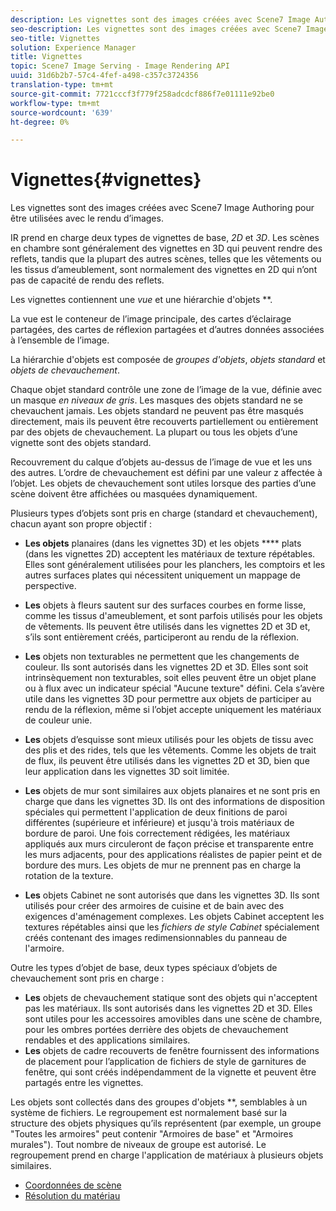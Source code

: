 ```yaml
---
description: Les vignettes sont des images créées avec Scene7 Image Authoring pour être utilisées avec le rendu d’images.
seo-description: Les vignettes sont des images créées avec Scene7 Image Authoring pour être utilisées avec le rendu d’images.
seo-title: Vignettes
solution: Experience Manager
title: Vignettes
topic: Scene7 Image Serving - Image Rendering API
uuid: 31d6b2b7-57c4-4fef-a498-c357c3724356
translation-type: tm+mt
source-git-commit: 7721cccf3f779f258adcdcf886f7e01111e92be0
workflow-type: tm+mt
source-wordcount: '639'
ht-degree: 0%

---
```



# Vignettes{#vignettes}

Les vignettes sont des images créées avec Scene7 Image Authoring pour être utilisées avec le rendu d’images.

IR prend en charge deux types de vignettes de base, *2D* et *3D*. Les scènes en chambre sont généralement des vignettes en 3D qui peuvent rendre des reflets, tandis que la plupart des autres scènes, telles que les vêtements ou les tissus d’ameublement, sont normalement des vignettes en 2D qui n’ont pas de capacité de rendu des reflets.

Les vignettes contiennent une *vue* et une hiérarchie d&#39;objets **.

La vue est le conteneur de l’image principale, des cartes d’éclairage partagées, des cartes de réflexion partagées et d’autres données associées à l’ensemble de l’image.

La hiérarchie d&#39;objets est composée de *groupes d&#39;objets*, *objets standard* et *objets de chevauchement*.

Chaque objet standard contrôle une zone de l’image de la vue, définie avec un masque *en niveaux de gris*. Les masques des objets standard ne se chevauchent jamais. Les objets standard ne peuvent pas être masqués directement, mais ils peuvent être recouverts partiellement ou entièrement par des objets de chevauchement. La plupart ou tous les objets d’une vignette sont des objets standard.

Recouvrement du calque d’objets au-dessus de l’image de vue et les uns des autres. L’ordre de chevauchement est défini par une valeur z affectée à l’objet. Les objets de chevauchement sont utiles lorsque des parties d’une scène doivent être affichées ou masquées dynamiquement.

Plusieurs types d’objets sont pris en charge (standard et chevauchement), chacun ayant son propre objectif :

* **Les objets**  planaires (dans les vignettes 3D) et les objets **** plats (dans les vignettes 2D) acceptent les matériaux de texture répétables. Elles sont généralement utilisées pour les planchers, les comptoirs et les autres surfaces plates qui nécessitent uniquement un mappage de perspective.

* **Les** objets à fleurs sautent sur des surfaces courbes en forme lisse, comme les tissus d&#39;ameublement, et sont parfois utilisés pour les objets de vêtements. Ils peuvent être utilisés dans les vignettes 2D et 3D et, s’ils sont entièrement créés, participeront au rendu de la réflexion.
* **Les** objets non texturables ne permettent que les changements de couleur. Ils sont autorisés dans les vignettes 2D et 3D. Elles sont soit intrinsèquement non texturables, soit elles peuvent être un objet plane ou à flux avec un indicateur spécial &quot;Aucune texture&quot; défini. Cela s’avère utile dans les vignettes 3D pour permettre aux objets de participer au rendu de la réflexion, même si l’objet accepte uniquement les matériaux de couleur unie.
* **Les** objets d’esquisse sont mieux utilisés pour les objets de tissu avec des plis et des rides, tels que les vêtements. Comme les objets de trait de flux, ils peuvent être utilisés dans les vignettes 2D et 3D, bien que leur application dans les vignettes 3D soit limitée.
* **Les** objets de mur sont similaires aux objets planaires et ne sont pris en charge que dans les vignettes 3D. Ils ont des informations de disposition spéciales qui permettent l&#39;application de deux finitions de paroi différentes (supérieure et inférieure) et jusqu&#39;à trois matériaux de bordure de paroi. Une fois correctement rédigées, les matériaux appliqués aux murs circuleront de façon précise et transparente entre les murs adjacents, pour des applications réalistes de papier peint et de bordure des murs. Les objets de mur ne prennent pas en charge la rotation de la texture.
* **Les** objets Cabinet ne sont autorisés que dans les vignettes 3D. Ils sont utilisés pour créer des armoires de cuisine et de bain avec des exigences d&#39;aménagement complexes. Les objets Cabinet acceptent les textures répétables ainsi que les *fichiers de style Cabinet* spécialement créés contenant des images redimensionnables du panneau de l&#39;armoire.

Outre les types d’objet de base, deux types spéciaux d’objets de chevauchement sont pris en charge :

* **Les** objets de chevauchement statique sont des objets qui n&#39;acceptent pas les matériaux. Ils sont autorisés dans les vignettes 2D et 3D. Elles sont utiles pour les accessoires amovibles dans une scène de chambre, pour les ombres portées derrière des objets de chevauchement rendables et des applications similaires.
* **Les** objets de cadre recouverts de fenêtre fournissent des informations de placement pour l’application de fichiers de style de garnitures de fenêtre, qui sont créés indépendamment de la vignette et peuvent être partagés entre les vignettes.

Les objets sont collectés dans des groupes d&#39;objets **, semblables à un système de fichiers. Le regroupement est normalement basé sur la structure des objets physiques qu’ils représentent (par exemple, un groupe &quot;Toutes les armoires&quot; peut contenir &quot;Armoires de base&quot; et &quot;Armoires murales&quot;). Tout nombre de niveaux de groupe est autorisé. Le regroupement prend en charge l&#39;application de matériaux à plusieurs objets similaires.

* [Coordonnées de scène](c-ir-scene-coordinates.md)
* [Résolution du matériau](c-ir-material-resolution.md)

